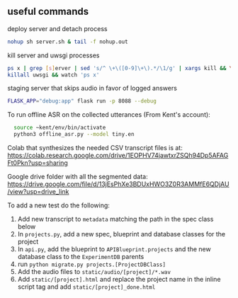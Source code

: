 ## useful commands
deploy server and detach process
```bash
nohup sh server.sh & tail -f nohup.out
```
kill server and uwsgi processes
```bash
ps x | grep [s]erver | sed 's/^ \+\([0-9]\+\).*/\1/g' | xargs kill && \
killall uwsgi && watch 'ps x'
```
staging server that skips audio in favor of logged answers
```bash
FLASK_APP="debug:app" flask run -p 8088 --debug
```

To run offline ASR on the collected utterances (From Kent's account):
```bash
  source ~kent/env/bin/activate
  python3 offline_asr.py --model tiny.en
```

Colab that synthesizes the needed CSV transcript files is at:
https://colab.research.google.com/drive/1EOPHV74jawtxrZSQh94Dp5AFAGFt0Pkn?usp=sharing

Google drive folder with all the segmented data:
https://drive.google.com/file/d/13jEsPhXe3BDUxHWO3Z0R3AMMfE6QDjAU/view?usp=drive_link

To add a new test do the following:
1) Add new transcript to `metadata` matching the path in the spec class below
2) In `projects.py`, add a new spec, blueprint and database classes for the
project
3) In `api.py`, add the blueprint to `APIBlueprint.projects` and the new
database class to the `ExperimentDB` parents
4) run `python migrate.py projects.[ProjectDBClass]`
5) Add the audio files to `static/audio/[project]/*.wav`
6) Add `static/[project].html` and replace the project name in the inline script
tag and add `static/[project]_done.html`
